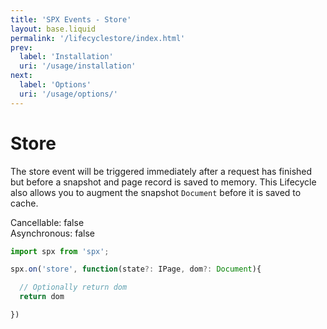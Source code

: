 ```yaml
---
title: 'SPX Events - Store'
layout: base.liquid
permalink: '/lifecyclestore/index.html'
prev:
  label: 'Installation'
  uri: '/usage/installation'
next:
  label: 'Options'
  uri: '/usage/options/'
---
```


# Store

The store event will be triggered immediately after a request has finished but before a snapshot and page record is saved to memory. This Lifecycle also allows you to augment the snapshot `Document` before it is saved to cache.

<span class="fc-gray">Cancellable</span>: <span class="ff-code fs-md fc-cyan">false</span><br>
<span class="fc-gray">Asynchronous</span>: <span class="ff-code fs-md fc-cyan">false</span>

<!-- prettier-ignore -->
```js
import spx from 'spx';

spx.on('store', function(state?: IPage, dom?: Document){

  // Optionally return dom
  return dom

})
```
